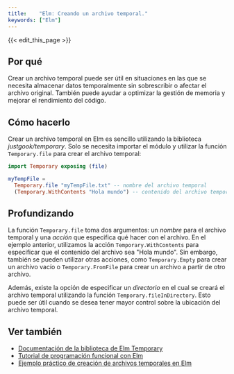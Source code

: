 ```yaml
---
title:    "Elm: Creando un archivo temporal."
keywords: ["Elm"]
---
```


{{< edit_this_page >}}

## Por qué

Crear un archivo temporal puede ser útil en situaciones en las que se necesita almacenar datos temporalmente sin sobrescribir o afectar el archivo original. También puede ayudar a optimizar la gestión de memoria y mejorar el rendimiento del código.

## Cómo hacerlo

Crear un archivo temporal en Elm es sencillo utilizando la biblioteca *justgook/temporary*. Solo se necesita importar el módulo y utilizar la función `Temporary.file` para crear el archivo temporal:

```Elm
import Temporary exposing (file)

myTempFile = 
  Temporary.file "myTempFile.txt" -- nombre del archivo temporal
  (Temporary.WithContents "Hola mundo") -- contenido del archivo temporal
```

## Profundizando

La función `Temporary.file` toma dos argumentos: un *nombre* para el archivo temporal y una *acción* que especifica qué hacer con el archivo. En el ejemplo anterior, utilizamos la acción `Temporary.WithContents` para especificar que el contenido del archivo sea "Hola mundo". Sin embargo, también se pueden utilizar otras acciones, como `Temporary.Empty` para crear un archivo vacío o `Temporary.FromFile` para crear un archivo a partir de otro archivo.

Además, existe la opción de especificar un *directorio* en el cual se creará el archivo temporal utilizando la función `Temporary.fileInDirectory`. Esto puede ser útil cuando se desea tener mayor control sobre la ubicación del archivo temporal.

## Ver también

- [Documentación de la biblioteca de Elm Temporary](https://package.elm-lang.org/packages/justgook/temporary/latest/)
- [Tutorial de programación funcional con Elm](https://www.freecodecamp.org/news/learn-functional-elm-in-10-minutes-fc3aad6a2269/)
- [Ejemplo práctico de creación de archivos temporales en Elm](https://github.com/elm/compiler/blob/master/Temporary.elm)